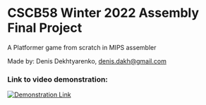 # CSCB58 Winter 2022 Assembly Final Project

A Platformer game from scratch in MIPS assembler

Made by: Denis Dekhtyarenko, denis.dakh@gmail.com

### Link to video demonstration:
[![Demonstration Link](https://img.youtube.com/vi/BPrUhosfRgA/0.jpg)](https://youtu.be/BPrUhosfRgA) 
